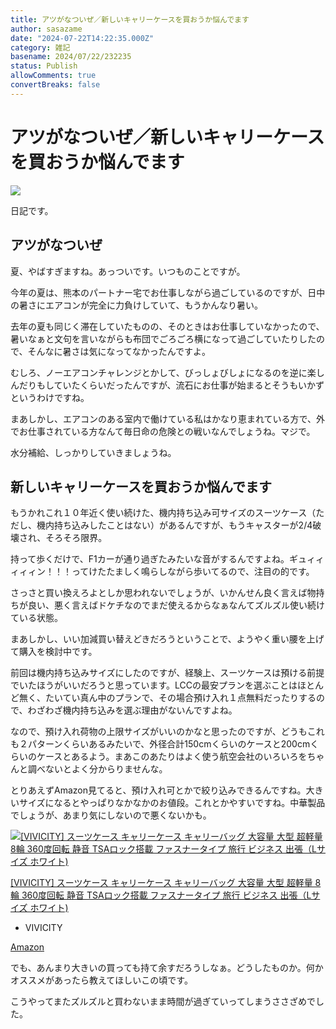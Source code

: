 ```yaml
---
title: アツがなついぜ／新しいキャリーケースを買おうか悩んでます
author: sasazame
date: "2024-07-22T14:22:35.000Z"
category: 雑記
basename: 2024/07/22/232235
status: Publish
allowComments: true
convertBreaks: false
---
```

# アツがなついぜ／新しいキャリーケースを買おうか悩んでます

![](https://cdn-ak.f.st-hatena.com/images/fotolife/s/sasazame/20230908/20230908202155.png)

日記です。

<!-- Extended Body -->

## アツがなついぜ

夏、やばすぎますね。あっついです。いつものことですが。

今年の夏は、熊本のパートナー宅でお仕事しながら過ごしているのですが、日中の暑さにエアコンが完全に力負けしていて、もうかんなり暑い。

去年の夏も同じく滞在していたものの、そのときはお仕事していなかったので、暑いなぁと文句を言いながらも布団でごろごろ横になって過ごしていたりしたので、そんなに暑さは気になってなかったんですよ。

むしろ、ノーエアコンチャレンジとかして、びっしょびしょになるのを逆に楽しんだりもしていたくらいだったんですが、流石にお仕事が始まるとそうもいかずというわけですね。

まあしかし、エアコンのある室内で働けている私はかなり恵まれている方で、外でお仕事されている方なんて毎日命の危険との戦いなんでしょうね。マジで。

水分補給、しっかりしていきましょうね。

## 新しいキャリーケースを買おうか悩んでます

もうかれこれ１０年近く使い続けた、機内持ち込み可サイズのスーツケース（ただし、機内持ち込みしたことはない）があるんですが、もうキャスターが2/4破壊され、そろそろ限界。

持って歩くだけで、F1カーが通り過ぎたみたいな音がするんですよね。ギュィィィィィン！！！ってけたたましく鳴らしながら歩いてるので、注目の的です。

さっさと買い換えろよとしか思われないでしょうが、いかんせん良く言えば物持ちが良い、悪く言えばドケチなのでまだ使えるからなぁなんてズルズル使い続けている状態。

まあしかし、いい加減買い替えどきだろうということで、ようやく重い腰を上げて購入を検討中です。

前回は機内持ち込みサイズにしたのですが、経験上、スーツケースは預ける前提でいたほうがいいだろうと思っています。LCCの最安プランを選ぶことはほとんど無く、たいてい真ん中のプランで、その場合預け入れ１点無料だったりするので、わざわざ機内持ち込みを選ぶ理由がないんですよね。

なので、預け入れ荷物の上限サイズがいいのかなと思ったのですが、どうもこれも２パターンくらいあるみたいで、外径合計150cmくらいのケースと200cmくらいのケースとあるよう。まあこのあたりはよく使う航空会社のいろいろをちゃんと調べないとよく分からりませんな。

とりあえずAmazon見てると、預け入れ可とかで絞り込みできるんですね。大きいサイズになるとやっぱりなかなかのお値段。これとかやすいですね。中華製品でしょうが、あまり気にしないので悪くないかも。

[![[VIVICITY] スーツケース キャリーケース キャリーバッグ 大容量 大型 超軽量 8輪 360度回転 静音 TSAロック搭載 ファスナータイプ 旅行 ビジネス 出張（Lサイズ ホワイト)](https://m.media-amazon.com/images/I/31sJJHQ1qWL._SL500_.jpg "[VIVICITY] スーツケース キャリーケース キャリーバッグ 大容量 大型 超軽量 8輪 360度回転 静音 TSAロック搭載 ファスナータイプ 旅行 ビジネス 出張（Lサイズ ホワイト)")](https://www.amazon.co.jp/dp/B07QC6FKLP?tag=mochig08-22&linkCode=ogi&th=1&psc=1)

[\[VIVICITY\] スーツケース キャリーケース キャリーバッグ 大容量 大型 超軽量 8輪 360度回転 静音 TSAロック搭載 ファスナータイプ 旅行 ビジネス 出張（Lサイズ ホワイト)](https://www.amazon.co.jp/dp/B07QC6FKLP?tag=mochig08-22&linkCode=ogi&th=1&psc=1)

-   VIVICITY

[Amazon](https://www.amazon.co.jp/dp/B07QC6FKLP?tag=mochig08-22&linkCode=ogi&th=1&psc=1)

でも、あんまり大きいの買っても持て余すだろうしなぁ。どうしたものか。何かオススメがあったら教えてほしいこの頃です。

こうやってまたズルズルと買わないまま時間が過ぎていってしまうささざめでした。